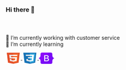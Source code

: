 ### Hi there 👋

# 

<span style="display: inline_block"><br>
🔭 I’m currently working with customer service <br>
🌱 I’m currently learning <br>
 
 <a href="https://github.com/mabenogueira">
 <img align="center" alt="Bia-HTML" height="30" width="40" src="https://raw.githubusercontent.com/devicons/devicon/master/icons/html5/html5-original.svg">
 <img align="center" alt="Bia-CSS3" height="30" width="40" src="https://raw.githubusercontent.com/devicons/devicon/master/icons/css3/css3-original.svg">
   <img align="center" alt="Bia-BOOTSTRAP" height="30" width="40" src="https://raw.githubusercontent.com/devicons/devicon/master/icons/bootstrap/bootstrap-original.svg">
 
  <!--<img align="right" alt="Rafa-pic" height="150" style="border-radius:50px;"  src="https://media.discordapp.net/attachments/639956127056134178/890373478988013628/Publicacoes_Instagram_1_1.png?width=676&height=676"> -->
</span>
